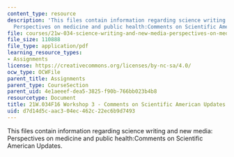 ```yaml
---
content_type: resource
description: 'This files contain information regarding science writing and new media:
  Perspectives on medicine and public health:Comments on Scientific American Updates.'
file: courses/21w-034-science-writing-and-new-media-perspectives-on-medicine-and-public-health-fall-2016/d7d14d5caac304ec462c22ec6b9d7493_MIT21W_034F16_Workshop3.pdf
file_size: 110888
file_type: application/pdf
learning_resource_types:
- Assignments
license: https://creativecommons.org/licenses/by-nc-sa/4.0/
ocw_type: OCWFile
parent_title: Assignments
parent_type: CourseSection
parent_uid: 4e1aeeef-dea5-3825-f90b-766bb023b4b8
resourcetype: Document
title: 21W.034F16 Workshop 3 - Comments on Scientific American Updates
uid: d7d14d5c-aac3-04ec-462c-22ec6b9d7493
---
```

This files contain information regarding science writing and new media: Perspectives on medicine and public health:Comments on Scientific American Updates.